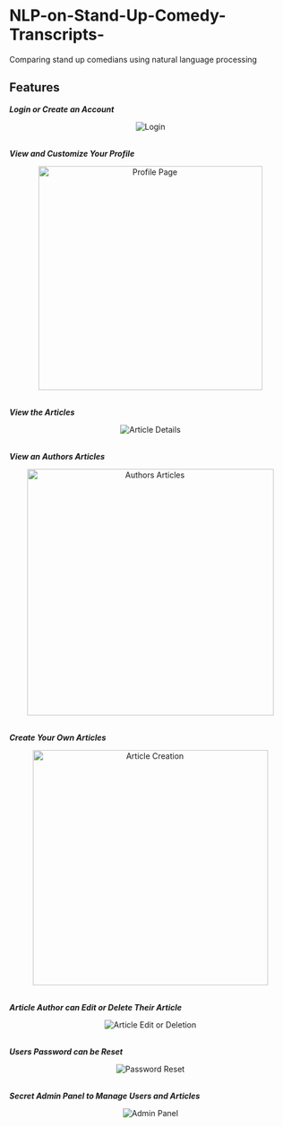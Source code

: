 # NLP-on-Stand-Up-Comedy-Transcripts-
Comparing stand up comedians using natural language processing

## Features

**_Login or Create an Account_**

<div align='center'>
  <img src='./media/scr/getting_the_data.jpeg' alt='Login' />
</div><br>

**_View and Customize Your Profile_**

<div align='center'>
  <img src='./media/screenshots/profile.png' alt='Profile Page' height='400px' />
</div><br>

**_View the Articles_**

<div align='center'>
  <img src='./media/screenshots/article.jpeg' alt='Article Details' />
</div><br>

**_View an Authors Articles_**

<div align='center'>
  <img src='./media/screenshots/user_posts.png' alt='Authors Articles' height='440px' />
</div><br>

**_Create Your Own Articles_**

<div align='center'>
  <img src='./media/screenshots/article_creation.png' alt='Article Creation' height='420px' />
</div><br>


**_Article Author can Edit or Delete Their Article_**

<div align='center'>
  <img src='./media/screenshots/edit_delete.png' alt='Article Edit or Deletion' />
</div><br>

**_Users Password can be Reset_**

<div align='center'>
  <img src='./media/screenshots/password_reset.png' alt='Password Reset' />
</div><br>

**_Secret Admin Panel to Manage Users and Articles_**

<div align='center'>
  <img src='./media/screenshots/admin.jpeg' alt='Admin Panel' />
</div><br>
